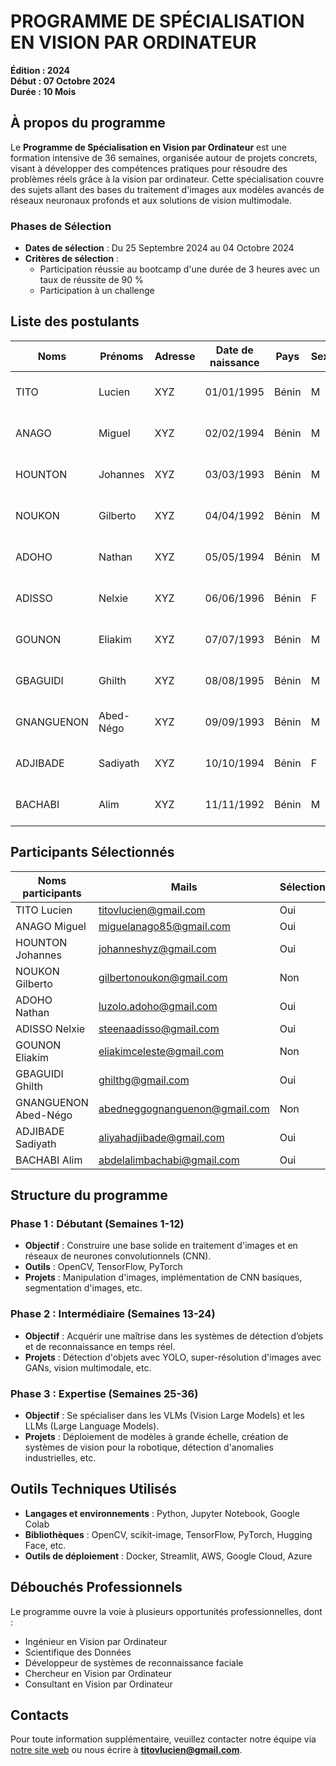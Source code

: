 # PROGRAMME DE SPÉCIALISATION EN VISION PAR ORDINATEUR  
**Édition : 2024**  
**Début : 07 Octobre 2024**  
**Durée : 10 Mois**

## À propos du programme

Le **Programme de Spécialisation en Vision par Ordinateur** est une formation intensive de 36 semaines, organisée autour de projets concrets, visant à développer des compétences pratiques pour résoudre des problèmes réels grâce à la vision par ordinateur. Cette spécialisation couvre des sujets allant des bases du traitement d'images aux modèles avancés de réseaux neuronaux profonds et aux solutions de vision multimodale.

### Phases de Sélection  
- **Dates de sélection** : Du 25 Septembre 2024 au 04 Octobre 2024  
- **Critères de sélection** :  
    - Participation réussie au bootcamp d'une durée de 3 heures avec un taux de réussite de 90 %  
    - Participation à un challenge  

## Liste des postulants

| Noms                | Prénoms   | Adresse | Date de naissance | Pays   | Sexe | Niveau d'études | Établissement | Profession           | Mail                            |
|---------------------|-----------|---------|-------------------|--------|------|-----------------|---------------|----------------------|---------------------------------|
| TITO                | Lucien    | XYZ     | 01/01/1995        | Bénin  | M    | BAC+2 en IA      | UAC IFRI      | Junior Data Scientist| titovlucien@gmail.com           |
| ANAGO               | Miguel    | XYZ     | 02/02/1994        | Bénin  | M    | BAC+2 en IA      | UAC IFRI      | Junior Data Scientist| miguelanago85@gmail.com         |
| HOUNTON             | Johannes  | XYZ     | 03/03/1993        | Bénin  | M    | BAC+2 en IA      | UAC IFRI      | Junior Data Scientist| johanneshyz@gmail.com           |
| NOUKON              | Gilberto  | XYZ     | 04/04/1992        | Bénin  | M    | BAC+2 en IA      | UAC IFRI      | Junior Data Scientist| gilbertonoukon@gmail.com        |
| ADOHO               | Nathan    | XYZ     | 05/05/1994        | Bénin  | M    | BAC+2 en IA      | UAC IFRI      | Junior Data Scientist| luzolo.adoho@gmail.com          |
| ADISSO              | Nelxie    | XYZ     | 06/06/1996        | Bénin  | F    | BAC+2 en IA      | UAC IFRI      | Junior Data Scientist| steenaadisso@gmail.com          |
| GOUNON              | Eliakim   | XYZ     | 07/07/1993        | Bénin  | M    | BAC+2 en IA      | UAC IFRI      | Junior Data Scientist| eliakimceleste@gmail.com        |
| GBAGUIDI            | Ghilth    | XYZ     | 08/08/1995        | Bénin  | M    | BAC+2 en IA      | UAC IFRI      | Junior Data Scientist| ghilthg@gmail.com               |
| GNANGUENON          | Abed-Négo | XYZ     | 09/09/1993        | Bénin  | M    | BAC+2 en IA      | UAC IFRI      | Junior Data Scientist| abedneggognanguenon@gmail.com   |
| ADJIBADE            | Sadiyath  | XYZ     | 10/10/1994        | Bénin  | F    | BAC+2 en IA      | UAC IFRI      | Junior Data Scientist| aliyahadjibade@gmail.com        |
| BACHABI             | Alim      | XYZ     | 11/11/1992        | Bénin  | M    | BAC+2 en IA      | UAC IFRI      | Junior Data Scientist| abdelalimbachabi@gmail.com      |

## Participants Sélectionnés

| Noms participants     | Mails                            | Sélectionné |
|-----------------------|----------------------------------|-------------|
| TITO Lucien           | titovlucien@gmail.com            | Oui         |
| ANAGO Miguel          | miguelanago85@gmail.com          | Oui         |
| HOUNTON Johannes      | johanneshyz@gmail.com            | Oui         |
| NOUKON Gilberto       | gilbertonoukon@gmail.com         | Non         |
| ADOHO Nathan          | luzolo.adoho@gmail.com           | Oui         |
| ADISSO Nelxie         | steenaadisso@gmail.com           | Oui         |
| GOUNON Eliakim        | eliakimceleste@gmail.com         | Non         |
| GBAGUIDI Ghilth       | ghilthg@gmail.com                | Oui         |
| GNANGUENON Abed-Négo  | abedneggognanguenon@gmail.com    | Non         |
| ADJIBADE Sadiyath     | aliyahadjibade@gmail.com         | Oui         |
| BACHABI Alim          | abdelalimbachabi@gmail.com       | Oui         |

## Structure du programme

### Phase 1 : Débutant (Semaines 1-12)
- **Objectif** : Construire une base solide en traitement d'images et en réseaux de neurones convolutionnels (CNN).
- **Outils** : OpenCV, TensorFlow, PyTorch
- **Projets** : Manipulation d'images, implémentation de CNN basiques, segmentation d'images, etc.

### Phase 2 : Intermédiaire (Semaines 13-24)
- **Objectif** : Acquérir une maîtrise dans les systèmes de détection d’objets et de reconnaissance en temps réel.
- **Projets** : Détection d'objets avec YOLO, super-résolution d'images avec GANs, vision multimodale, etc.

### Phase 3 : Expertise (Semaines 25-36)
- **Objectif** : Se spécialiser dans les VLMs (Vision Large Models) et les LLMs (Large Language Models).
- **Projets** : Déploiement de modèles à grande échelle, création de systèmes de vision pour la robotique, détection d'anomalies industrielles, etc.

## Outils Techniques Utilisés
- **Langages et environnements** : Python, Jupyter Notebook, Google Colab
- **Bibliothèques** : OpenCV, scikit-image, TensorFlow, PyTorch, Hugging Face, etc.
- **Outils de déploiement** : Docker, Streamlit, AWS, Google Cloud, Azure

## Débouchés Professionnels
Le programme ouvre la voie à plusieurs opportunités professionnelles, dont :  
- Ingénieur en Vision par Ordinateur  
- Scientifique des Données  
- Développeur de systèmes de reconnaissance faciale  
- Chercheur en Vision par Ordinateur  
- Consultant en Vision par Ordinateur  

## Contacts
Pour toute information supplémentaire, veuillez contacter notre équipe via [notre site web](https://www.linkedin.com/in/lucientito) ou nous écrire à **titovlucien@gmail.com**.
